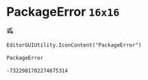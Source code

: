 # PackageError `16x16`
<img src="/img/PackageError.png" width=16 height=16>

``` CSharp
EditorGUIUtility.IconContent("PackageError")
```
```
PackageError
```
```
-7322981702274675314
```
